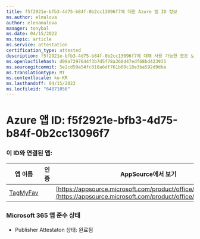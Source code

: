 ```yaml
---
title: f5f2921e-bfb3-4d75-b84f-0b2cc13096f7에 대한 Azure 앱 ID 정보
ms.author: elmalova
author: elenamalova
manager: tonybal
ms.date: 04/15/2022
ms.topic: article
ms.service: attestation
certification_type: attested
description: f5f2921e-bfb3-4d75-b84f-0b2cc13096f7에 대해 사용 가능한 모든 보안 및 규정 준수 정보입니다.
ms.openlocfilehash: d09a7297644f3b7d5f78a360d47edf68bd423935
ms.sourcegitcommit: 5e2cd59a54fc018a6df761b00c18e3ba592d9dba
ms.translationtype: MT
ms.contentlocale: ko-KR
ms.lasthandoff: 04/15/2022
ms.locfileid: "64871056"
---
```

# <a name="azure-app-id-f5f2921e-bfb3-4d75-b84f-0b2cc13096f7"></a>Azure 앱 ID: f5f2921e-bfb3-4d75-b84f-0b2cc13096f7


### <a name="apps-associated-with-this-id"></a>이 ID와 연결된 앱:
| **앱 이름** | **인증** | **AppSource에서 보기** |
|--------------|---------------|-----------------------|
| [TagMyFav](../forward/WA200002713.md) |  | [https://appsource.microsoft.com/product/office/WA200002713](https://appsource.microsoft.com/product/office/WA200002713) |

### <a name="microsoft-365-app-compliance-status"></a>Microsoft 365 앱 준수 상태
- Publisher Attestaton 상태: 완료됨
